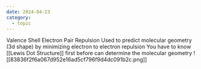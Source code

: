 ```yaml
---
date: 2024-04-23
category:
  - topic
---
```

Valence Shell Electron Pair Repulsion
Used to predict molecular geometry (3d shape) by minimizing electron to electron repulsion
You have to know [[Lewis Dot Structure]] first before can determine the molecular geometry
![[83836f2f6a067d952e16ad5cf796f9d4dc091b2c.png]]